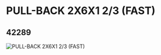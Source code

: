 # PULL-BACK 2X6X1 2/3 (FAST)
## 42289
![PULL-BACK 2X6X1 2/3 (FAST)](https://lc-www-live-s.legocdn.com/media/bricks/5/2/4163315.jpg)